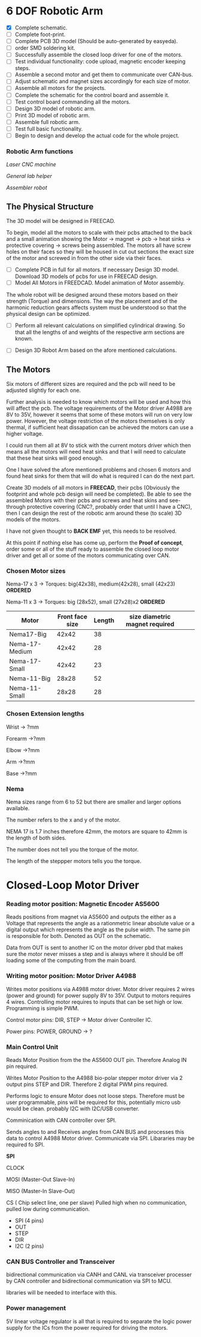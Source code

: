 # 6 DOF Robotic Arm

- [x]  Complete schematic.
- [ ]  Complete foot-print.
- [ ]  Complete PCB 3D model (Should be auto-generated by easyeda).
- [ ]  order SMD soldering kit.
- [ ]  Successfully assemble the closed loop driver for one of the motors.
- [ ]  Test individual functionality: code upload, magnetic encoder keeping steps.
- [ ]  Assemble a second motor and get them to communicate over CAN-bus.
- [ ]  Adjust schematic and magnet sizes accordingly for each size of motor.
- [ ]  Assemble all motors for the projects.
- [ ]  Complete the schematic for the control board and assemble it.
- [ ]  Test control board commanding all the motors.
- [ ]  Design 3D model of robotic arm.
- [ ]  Print 3D model of robotic arm.
- [ ]  Assemble full robotic arm.
- [ ]  Test full basic functionality.
- [ ]  Begin to design and develop the actual code for the whole project.

### Robotic Arm functions

*Laser CNC machine*

*General lab helper*

*Assembler robot*

## The Physical Structure

The 3D model will be designed in FREECAD.

To begin, model all the motors to scale with their pcbs attached to the back and a small animation showing the Motor → magnet → pcb → heat sinks → protective covering → screws being assembled. The motors all have screw holes on their faces so they will be housed in cut out sections the exact size of the motor and screwed in from the other side via their faces.

- [ ]  Complete PCB in full for all motors. If necessary Design 3D model. Download 3D models of pcbs for use in FREECAD design.
- [ ]  Model All Motors in FREEDCAD. Model animation of Motor assembly.

The whole robot will be designed around these motors based on their strength (Torque) and dimensions. The way the placement and of the harmonic reduction gears affects system must be understood so that the physical design can be optimized. 

- [ ]  Perform all relevant calculations on simplified cylindrical drawing. So that all the lengths of and weights of the respective arm sections are known.
- [ ]  Design 3D Robot Arm based on the afore mentioned calculations.

 

## The Motors

Six motors of different sizes are required and the pcb will need to be adjusted slightly for each one.

Further analysis is needed to know which motors will be used and how this will affect the pcb. The voltage requirements of the Motor driver A4988 are 8V to 35V, however it seems that some of these motors will run on very low power. However, the voltage restriction of the motors themselves is only thermal, if sufficient heat dissapation can be achieved the motors can use a higher voltage.

I could run them all at 8V to stick with the current motors driver which then means all the motors will need heat sinks and that I will need to calculate that these heat sinks will good enough.

One I have solved the afore mentioned problems and chosen 6 motors and found heat sinks for them that will do what is required I can do the next part.

Create 3D models of all motors in **FREECAD**, their pcbs (Obviously the footprint and whole pcb design will need be completed). Be able to see the assembled Motors with their pcbs and screws and heat skins and see-through protective covering (CNC?, probably order that until I have a CNC), then I can design the rest of the robotic arm around these (to scale) 3D models of the motors.

I have not given thought to **BACK EMF** yet, this needs to be resolved.

At this point if nothing else has come up, perform the **Proof of concept**, order some or all of the stuff ready to assemble the closed loop motor driver and get all or some of the motors communicating over CAN.

### Chosen Motor sizes

Nema-17 x 3 → Torques: big(42x38), medium(42x28), small (42x23) **ORDERED**

Nema-11 x 3 → Torques: big (28x52), small (27x28)x2 **ORDERED** 

| Motor | Front face size | Length | size diametric magnet required |  |  |
| --- | --- | --- | --- | --- | --- |
| Nema17-Big | 42x42 | 38 |  |  |  |
| Nema-17-Medium | 42x42 | 28 |  |  |  |
| Nema-17-Small | 42x42 | 23 |  |  |  |
| Nema-11-Big | 28x28 | 52 |  |  |  |
| Nema-11-Small | 28x28 | 28 |  |  |  |

### Chosen Extension lengths

Wrist → ?mm

Forearm  →?mm

Elbow →?mm

Arm →?mm

Base →?mm

### Nema

Nema sizes range from 6 to 52 but there are smaller and larger options available.

The number refers to the x and y of the motor.

NEMA 17 is 1.7 inches therefore 42mm, the motors are square to 42mm is the length of both sides.

The number does not tell you the torque of the motor.

The length of the steppper motors tells you the torque.

# Closed-Loop Motor Driver

### Reading motor position: Magnetic Encoder AS5600

Reads positions from magnet via AS5600 and outputs the either as a Voltage that represents the angle as a rationmetric linear absolute value or a digital output which represents the angle as the pulse width. The same pin is responsible for both. Denoted as OUT on the schematic.

Data from OUT is sent to another IC on the motor driver pbd that makes sure the motor never misses a step and is always where it should be off loading some of the computing from the main board.

### Writing motor position: Motor Driver A4988

Writes motor positions via A4988 motor driver. Motor driver requires 2 wires (power and ground) for power supply 8V to 35V. Output to motors requires 4 wires. Controlling motor requires to inputs that can be set high or low. Programming is simple PWM.

Control motor pins: DIR, STEP → Motor driver Controller IC.

Power pins: POWER, GROUND → ?

### Main Control Unit

Reads Motor Position from the the AS5600 OUT pin. Therefore Analog IN pin required.

Writes Motor Position to the A4988 bio-polar stepper motor driver via 2 output pins STEP and DIR. Therefore 2 digital PWM pins required.

Performs logic to ensure Motor does not loose steps. Therefore must be user programmable, pins will be required for this, potentially micro usb would be clean. probably I2C with I2C/USB converter.

Comminication with CAN controller over SPI. 

Sends angles to and Receives angles from CAN BUS and processes this data to control A4988 Motor driver. Communicate via SPI. Libararies may be required fo SPI.

**SPI**

CLOCK

MOSI (Master-Out Slave-In)

MISO (Master-In Slave-Out)

CS ( Chip select line, one per slave) Pulled high when no communication, pulled low during communication.

- SPI (4 pins)
- OUT
- STEP
- DIR
- I2C (2 pins)

### CAN BUS Controller and Transceiver

bidirectional communication via CANH and CANL via transceiver processer by CAN controller and bidirectional communication via SPI to MCU.

libraries will be needed to interface with this.

### Power management

5V linear voltage regulator is all that is required to separate the logic power supply for the ICs from the power required for driving the motors.